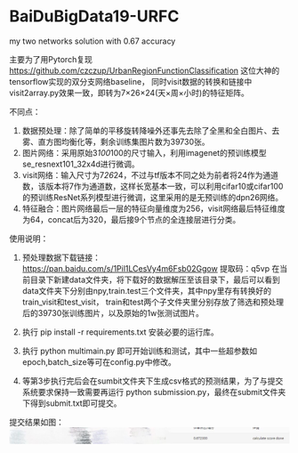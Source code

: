# BaiDuBigData19-URFC
my two networks solution with 0.67 accuracy 

主要为了用Pytorch复现 https://github.com/czczup/UrbanRegionFunctionClassification 这位大神的tensorflow实现的双分支网络baseline，
同时visit数据的转换和链接中visit2array.py效果一致，即转为7×26×24(天×周×小时)的特征矩阵。

不同点：
1. 数据预处理：除了简单的平移旋转降噪外还事先去除了全黑和全白图片、去雾、直方图均衡化等，剩余训练集图片数为39730张。
2. 图片网络：采用原始3*100*100的尺寸输入，利用imagenet的预训练模型se_resnext101_32x4d进行微调。
3. visit网络：输入尺寸为7*26*24，不过与tf版本不同之处为前者将24作为通道数，该版本将7作为通道数，这样长宽基本一致，可以利用cifar10或cifar100
的预训练ResNet系列模型进行微调，这里采用的是无预训练的dpn26网络。
4. 特征融合：图片网络最后一层的特征向量维度为256，visit网络最后特征维度为64，concat后为320，最后接9个节点的全连接层进行分类。



使用说明：
1. 预处理数据下载链接：https://pan.baidu.com/s/1Pil1LCesVy4m6Fsb02Ggow  提取码：q5vp 
在当前目录下新建data文件夹，将下载好的数据解压至该目录下，最后可以看到data文件夹下分别由npy,train.test三个文件夹，其中npy里存有转换好的train_visit和test_visit，
train和test两个子文件夹里分别存放了筛选和预处理后的39730张训练图片，以及原始的1w张测试图片。

2. 执行 pip install -r requirements.txt 安装必要的运行库。

3. 执行 python multimain.py 即可开始训练和测试，其中一些超参数如epoch,batch_size等可在config.py中修改。

4. 等第3步执行完后会在sumbit文件夹下生成csv格式的预测结果，为了与提交系统要求保持一致需要再运行 python submission.py，最终在submit文件夹下得到submit.txt即可提交。


提交结果如图：
![image](https://github.com/ABadCandy/BaiDuBigData19-URFC/blob/master/images/132844245726548246.jpg)
